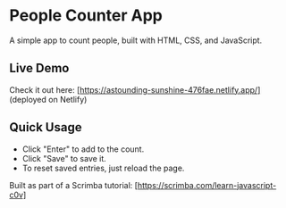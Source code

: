 # People Counter App

A simple app to count people, built with HTML, CSS, and JavaScript.

## Live Demo

Check it out here: [https://astounding-sunshine-476fae.netlify.app/] (deployed on Netlify)

## Quick Usage

- Click "Enter" to add to the count.
- Click "Save" to save it.
- To reset saved entries, just reload the page.

Built as part of a Scrimba tutorial: [https://scrimba.com/learn-javascript-c0v]
